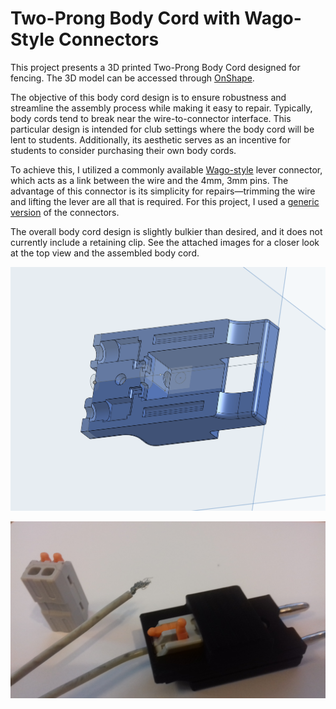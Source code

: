 # Two-Prong Body Cord with Wago-Style Connectors

This project presents a 3D printed Two-Prong Body Cord designed for fencing. The 3D model can be accessed through [OnShape](https://cad.onshape.com/documents/28fdac54c1b03cab0d3b86e1/w/d4d30fa18e73995083e20fae/e/a1f624089b5958362320cc5d?renderMode=0&uiState=64a1b75233e2270f4300a3f8).

The objective of this body cord design is to ensure robustness and streamline the assembly process while making it easy to repair. Typically, body cords tend to break near the wire-to-connector interface. This particular design is intended for club settings where the body cord will be lent to students. Additionally, its aesthetic serves as an incentive for students to consider purchasing their own body cords.

To achieve this, I utilized a commonly available [Wago-style](https://www.wago.com/us/wire-splicing-connectors/inline-splicing-connector-with-lever/p/221-2401) lever connector, which acts as a link between the wire and the 4mm, 3mm pins. The advantage of this connector is its simplicity for repairs—trimming the wire and lifting the lever are all that is required. For this project, I used a [generic version](https://www.aliexpress.us/item/3256803684080411.html?gatewayAdapt=glo2usa4itemAdapt) of the connectors.

The overall body cord design is slightly bulkier than desired, and it does not currently include a retaining clip. See the attached images for a closer look at the top view and the assembled body cord.

![Two Prong Wago Top View](Two_Prong_Wago_Top.png)

![Assembled Body Cord](20230702_121047.jpg)
